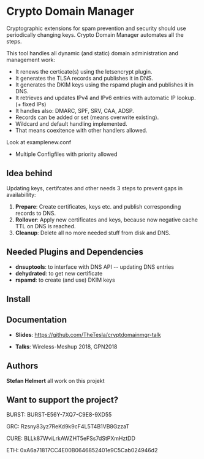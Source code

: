 # Crypto Domain Manager

Cryptographic extensions for spam prevention and security should use periodically changing keys. Crypto Domain Manager automates all the steps.

This tool handles all dynamic (and static) domain administration and management work:

* It renews the certicate(s) using the letsencrypt plugin.
* It generates the TLSA records and publishes it in DNS.
* It generates the DKIM keys using the rspamd plugin and publishes it in DNS.
* It retrieves and updates IPv4 and IPv6 entries with automatic IP lookup. (+ fixed IPs)
* It handles also: DMARC, SPF, SRV, CAA, ADSP.
* Records can be added or set (means overwrite existing).
* Wildcard and default handling implemented.
* That means coexitence with other handlers allowed.

Look at examplenew.conf

* Multiple Configfiles with priority allowed


## Idea behind

Updating keys, certifcates and other needs 3 steps to prevent gaps in availabillity:

1. **Prepare**: Create certificates, keys etc. and publish corresponding records to DNS.
2. **Rollover**: Apply new certificates and keys, because now negative cache TTL on DNS is reached.
3. **Cleanup**: Delete all no more needed stuff from disk and DNS.


## Needed Plugins and Dependencies

* **dnsuptools**: to interface with DNS API -- updating DNS entries
* **dehydrated**: to get new certificate
* **rspamd**: to create (and use) DKIM keys

## Install
  


## Documentation

* **Slides**: https://github.com/TheTesla/cryptdomainmgr-talk

* **Talks**: Wireless-Meshup 2018, GPN2018

## Authors

**Stefan Helmert** all work on this projekt

## Want to support the project?

BURST: BURST-E56Y-7XQ7-C9E8-9XD55

GRC: Rzsny83yz7ReKd9k9cF4L5T4B1VB8GzzaT

CURE: BLLk87WviLrkAWZHT5eFSs7dStPXmHztDD

ETH: 0xA6a71817CC4E00B0646852401e9C5Cab024946d2
